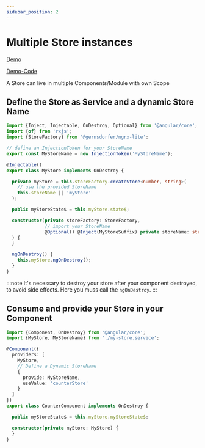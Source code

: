 ```yaml
---
sidebar_position: 2
---
```


# Multiple Store instances

[Demo](https://gernsdorfer.github.io/ngrx-lite/sample-app/#/multiple-storage-instances)

[Demo-Code](https://github.com/gernsdorfer/ngrx-lite/tree/master/apps/sample-app/src/app/muliple-instances)

A Store can live in multiple Components/Module with own Scope

## Define the Store as Service and a dynamic Store Name

```ts title="my-store.service.ts"
import {Inject, Injectable, OnDestroy, Optional} from '@angular/core';
import {of} from 'rxjs';
import {StoreFactory} from '@gernsdorfer/ngrx-lite';

// define an InjectionToken for your StoreName
export const MyStoreName = new InjectionToken('MyStoreName');

@Injectable()
export class MyStore implements OnDestroy {

  private myStore = this.storeFactory.createStore<number, string>(
    // use the provided StoreName
    this.storeName || 'myStore'
  );

  public myStoreState$ = this.myStore.state$;

  constructor(private storeFactory: StoreFactory,
              // import your StoreName
              @Optional() @Inject(MyStoreSuffix) private storeName: string
  ) {
  }

  ngOnDestroy() {
    this.myStore.ngOnDestroy();
  }
} 
```

:::note It's necessary to destroy your store after your component destroyed, to avoid side effects. Here you muss call
the `ngOnDestroy`.
:::

## Consume and provide your Store in your Component

```ts title="my-component.component.ts"
import {Component, OnDestroy} from '@angular/core';
import {MyStore, MyStoreName} from './my-store.service';

@Component({
  providers: [
    MyStore,
    // Define a Dynamic StoreName
    {
      provide: MyStoreName,
      useValue: 'counterStore'
    }
  ]
})
export class CounterComponent implements OnDestroy {

  public myStoreState$ = this.myStore.myStoreState$;

  constructor(private myStore: MyStore) {
  }
}
```
